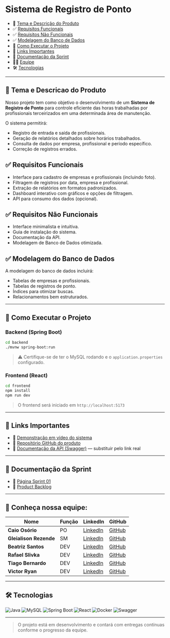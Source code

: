 # Sistema de Registro de Ponto

- 📘 [Tema e Descrição do Produto](#tema-e-descricao-do-produto)
- ✅ [Requisitos Funcionais](#requisitos-funcionais)
- ✅ [Requisitos Não Funcionais](#requisitos-nao-funcionais)
- ✅ [Modelagem do Banco de Dados](#modelagem-do-banco-de-dados)
- 🚀 [Como Executar o Projeto](#como-executar-o-projeto)
- 🔗 [Links Importantes](#links-importantes)
- 📝 [Documentação da Sprint](#documentação-da-sprint)
- 👨‍💻 [Equipe](#equipe)
- 🛠 [Tecnologias](#tecnologias)

---

## 📘 Tema e Descricao do Produto

Nosso projeto tem como objetivo o desenvolvimento de um **Sistema de Registro de Ponto** para controle eficiente das horas trabalhadas por profissionais terceirizados em uma determinada área de manutenção.

O sistema permitirá:

- Registro de entrada e saída de profissionais.
- Geração de relatórios detalhados sobre horários trabalhados.
- Consulta de dados por empresa, profissional e período específico.
- Correção de registros errados.

## ✅ Requisitos Funcionais

- Interface para cadastro de empresas e profissionais (incluindo foto).
- Filtragem de registros por data, empresa e profissional.
- Extração de relatórios em formatos padronizados.
- Dashboard interativo com gráficos e opções de filtragem.
- API para consumo dos dados (opcional).

## ✅ Requisitos Não Funcionais

- Interface minimalista e intuitiva.
- Guia de instalação do sistema.
- Documentação da API.
- Modelagem de Banco de Dados otimizada.

## ✅ Modelagem do Banco de Dados

A modelagem do banco de dados incluirá:
- Tabelas de empresas e profissionais.
- Tabelas de registros de ponto.
- Índices para otimizar buscas.
- Relacionamentos bem estruturados.

---

## 🚀 Como Executar o Projeto

### Backend (Spring Boot)

```bash
cd backend
./mvnw spring-boot:run
```

> ⚠️ Certifique-se de ter o MySQL rodando e o `application.properties` configurado.

### Frontend (React)

```bash
cd frontend
npm install
npm run dev
```

> O frontend será iniciado em `http://localhost:5173`

---

## 🔗 Links Importantes

- 🎥 [Demonstração em vídeo do sistema](https://www.youtube.com/watch?v=SEU_VIDEO)
- 🧠 [Repositório GitHub do produto](https://github.com/User-Business/API-3SEM)
- 📑 [Documentação da API (Swagger)](http://localhost:8080/swagger-ui.html) — substituir pelo link real

---

## 📝 Documentação da Sprint

- 📄 [Página Sprint 01](docs/sprint01.md)
- 📌 [Product Backlog](docs/backlog.md)

---

## 📸 Conheça nossa equipe:

| Nome | Função | LinkedIn | GitHub |
|------|--------|----------|--------|
| **Caio Osório** | PO | [LinkedIn](https://www.linkedin.com/in/caio-o-a67224200/) | [GitHub](https://github.com/User-Business) |
| **Gleialison Rezende** | SM | [LinkedIn](https://www.linkedin.com/in/gleialison-rezende-835453b0/) | [GitHub](https://github.com/Glei-Rezende) |
| **Beatriz Santos** | DEV | [LinkedIn](https://www.linkedin.com/in/beatriz-santos-0b6773220/) | [GitHub](https://github.com/BeatrizSantos00) |
| **Rafael Slivka** | DEV | [LinkedIn](https://www.linkedin.com/in/rafael-lopes-slivka-07753326a/) | [GitHub](https://github.com/rafaslivka) |
| **Tiago Bernardo** | DEV | [LinkedIn](https://www.linkedin.com/in/tiagobernardosantos/) | [GitHub](https://github.com/TiagoBernardoSantos) |
| **Victor Ryan** | DEV | [LinkedIn](https://www.linkedin.com/in/victor-ryan-51738b261) | [GitHub](https://github.com/yzvictorr) |

---

## 🛠 Tecnologias

![Java](https://img.shields.io/badge/Java-%23ED8B00.svg?style=for-the-badge&logo=openjdk&logoColor=white)
![MySQL](https://img.shields.io/badge/MySQL-%2300758F.svg?style=for-the-badge&logo=mysql&logoColor=white)
![Spring Boot](https://img.shields.io/badge/Spring%20Boot-%236DB33F.svg?style=for-the-badge&logo=spring&logoColor=white)
![React](https://img.shields.io/badge/React-%2361DAFB.svg?style=for-the-badge&logo=react&logoColor=black)
![Docker](https://img.shields.io/badge/Docker-%230087C6.svg?style=for-the-badge&logo=docker&logoColor=white)
![Swagger](https://img.shields.io/badge/Swagger-%2385EA2D.svg?style=for-the-badge&logo=swagger&logoColor=black)

---

> O projeto está em desenvolvimento e contará com entregas contínuas conforme o progresso da equipe.

